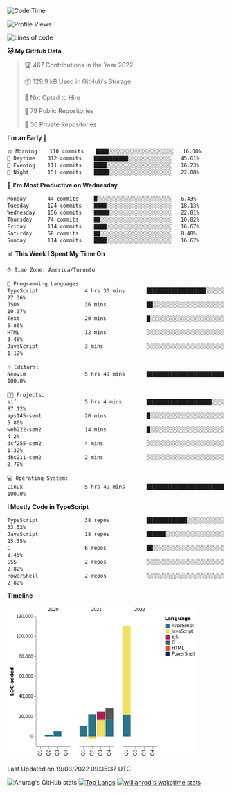 <!--START_SECTION:waka-->
![Code Time](http://img.shields.io/badge/Code%20Time-191%20hrs%2015%20mins-blue)

![Profile Views](http://img.shields.io/badge/Profile%20Views-15-blue)

![Lines of code](https://img.shields.io/badge/From%20Hello%20World%20I%27ve%20Written-200%20Thousand%20lines%20of%20code-blue)

**🐱 My GitHub Data** 

> 🏆 467 Contributions in the Year 2022
 > 
> 📦 129.9 kB Used in GitHub's Storage 
 > 
> 🚫 Not Opted to Hire
 > 
> 📜 79 Public Repositories 
 > 
> 🔑 30 Private Repositories  
 > 
**I'm an Early 🐤** 

```text
🌞 Morning    110 commits    ████░░░░░░░░░░░░░░░░░░░░░   16.08% 
🌆 Daytime    312 commits    ███████████░░░░░░░░░░░░░░   45.61% 
🌃 Evening    111 commits    ████░░░░░░░░░░░░░░░░░░░░░   16.23% 
🌙 Night      151 commits    █████░░░░░░░░░░░░░░░░░░░░   22.08%

```
📅 **I'm Most Productive on Wednesday** 

```text
Monday       44 commits     █░░░░░░░░░░░░░░░░░░░░░░░░   6.43% 
Tuesday      124 commits    ████░░░░░░░░░░░░░░░░░░░░░   18.13% 
Wednesday    156 commits    █████░░░░░░░░░░░░░░░░░░░░   22.81% 
Thursday     74 commits     ██░░░░░░░░░░░░░░░░░░░░░░░   10.82% 
Friday       114 commits    ████░░░░░░░░░░░░░░░░░░░░░   16.67% 
Saturday     58 commits     ██░░░░░░░░░░░░░░░░░░░░░░░   8.48% 
Sunday       114 commits    ████░░░░░░░░░░░░░░░░░░░░░   16.67%

```


📊 **This Week I Spent My Time On** 

```text
⌚︎ Time Zone: America/Toronto

💬 Programming Languages: 
TypeScript               4 hrs 30 mins       ███████████████████░░░░░░   77.36% 
JSON                     36 mins             ██░░░░░░░░░░░░░░░░░░░░░░░   10.37% 
Text                     20 mins             █░░░░░░░░░░░░░░░░░░░░░░░░   5.86% 
HTML                     12 mins             ░░░░░░░░░░░░░░░░░░░░░░░░░   3.48% 
JavaScript               3 mins              ░░░░░░░░░░░░░░░░░░░░░░░░░   1.12%

🔥 Editors: 
Neovim                   5 hrs 49 mins       █████████████████████████   100.0%

🐱‍💻 Projects: 
sif                      5 hrs 4 mins        █████████████████████░░░░   87.12% 
aps145-sem1              20 mins             █░░░░░░░░░░░░░░░░░░░░░░░░   5.86% 
web222-sem2              14 mins             █░░░░░░░░░░░░░░░░░░░░░░░░   4.2% 
dcf255-sem2              4 mins              ░░░░░░░░░░░░░░░░░░░░░░░░░   1.32% 
dbs211-sem2              2 mins              ░░░░░░░░░░░░░░░░░░░░░░░░░   0.79%

💻 Operating System: 
Linux                    5 hrs 49 mins       █████████████████████████   100.0%

```

**I Mostly Code in TypeScript** 

```text
TypeScript               38 repos            █████████████░░░░░░░░░░░░   53.52% 
JavaScript               18 repos            ██████░░░░░░░░░░░░░░░░░░░   25.35% 
C                        6 repos             ██░░░░░░░░░░░░░░░░░░░░░░░   8.45% 
CSS                      2 repos             ░░░░░░░░░░░░░░░░░░░░░░░░░   2.82% 
PowerShell               2 repos             ░░░░░░░░░░░░░░░░░░░░░░░░░   2.82%

```


**Timeline**

![Chart not found](https://raw.githubusercontent.com/wise-introvert/wise-introvert/master/charts/bar_graph.png) 


 Last Updated on 19/03/2022 09:35:37 UTC
<!--END_SECTION:waka-->

![Anurag's GitHub stats](https://github-readme-stats.vercel.app/api?username=wise-introvert&count_private=true&show_icons=true)
[![Top Langs](https://github-readme-stats.vercel.app/api/top-langs/?username=wise-introvert&langs_count=10)](https://github.com/anuraghazra/github-readme-stats)
[![willianrod's wakatime stats](https://github-readme-stats.vercel.app/api/wakatime?username=wiseintrovert)](https://github.com/anuraghazra/github-readme-stats)
